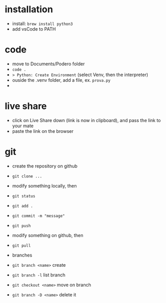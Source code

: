 # installation 
- install: `brew install python3`
- add vsCode to PATH


# code
- move to Documents/Podero folder
- `code .`
- `> Python: Create Environment` (select Venv, then the interpreter)
- ouside the .venv folder, add a file, ex. `prova.py`
-

# live share
- click on Live Share down (link is now in clipboard), and pass the link to your mate
- paste the link on the browser

# git
- create the repository on github
- `git clone ...`

- modify something locally, then
- `git status`
- `git add .`
- `git commit -m "message"`
- `git push`

- modify something on github, then
- `git pull`

- branches
- `git branch <name>`       create
- `git branch -l`           list branch
- `git checkout <name>`     move on branch
- `git branch -D <name>`    delete it



